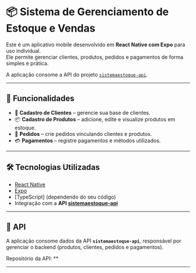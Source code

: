 # 📦 Sistema de Gerenciamento de Estoque e Vendas

Este é um aplicativo mobile desenvolvido em **React Native com Expo** para uso individual.  
Ele permite gerenciar clientes, produtos, pedidos e pagamentos de forma simples e prática.  

A aplicação consome a API do projeto [`sistemaestoque-api`](#-api).

---

## 🚀 Funcionalidades

- 👤 **Cadastro de Clientes** – gerencie sua base de clientes.
- 📦 **Cadastro de Produtos** – adicione, edite e visualize produtos em estoque.
- 🛒 **Pedidos** – crie pedidos vinculando clientes e produtos.
- 💳 **Pagamentos** – registre pagamentos e métodos utilizados.

---

## 🛠️ Tecnologias Utilizadas

- [React Native](https://reactnative.dev/)
- [Expo](https://expo.dev/)
- [TypeScript] (dependendo do seu código)
- Integração com a **API [sistemaestoque-api](#-api)**

---

## 🔗 API

A aplicação consome dados da API **`sistemaestoque-api`**, responsável por gerenciar o backend (produtos, clientes, pedidos e pagamentos).

Repositório da API: **

---
